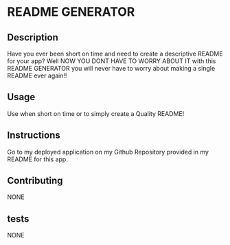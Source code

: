 # README GENERATOR

## Description

Have you ever been short on time and need to create a descriptive README for your app? Well NOW YOU DONT HAVE TO WORRY ABOUT IT with this README GENERATOR you will never have to worry about making a single README ever again!!

## Usage

Use when short on time or to simply create a Quality README!

## Instructions

Go to my deployed application on my Github Repository provided in my README for this app.

## Contributing

NONE

## tests

NONE

    